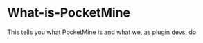 What-is-PocketMine
==================

This tells you what PocketMine is and what we, as plugin devs, do
